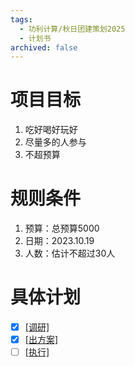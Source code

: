 ```yaml
---
tags:
  - 功利计算/秋日团建策划2025
  - 计划书
archived: false
---
```

# 项目目标

1. 吃好喝好玩好
2. 尽量多的人参与
3. 不超预算

# 规则条件

1. 预算：总预算5000
2. 日期：2023.10.19
3. 人数：估计不超过30人

# 具体计划

- [X] [[调研]](@2025-09-26)
- [X] [[出方案]](@2025-09-29)
- [ ] [[执行]](@2025-10-19)

